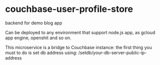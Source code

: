 # couchbase-user-profile-store
backend for demo blog app


Can be deployed to any environment that support node.js app, as gcloud app engine, openshit and so on.

This microservice is a bridge to Couchbase instance: the first thing you must to do is set db address using:
/setdb/your-db-server-public-ip-address


